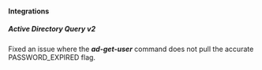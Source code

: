 
#### Integrations

##### Active Directory Query v2

Fixed an issue where the ***ad-get-user*** command does not pull the accurate PASSWORD_EXPIRED flag.
